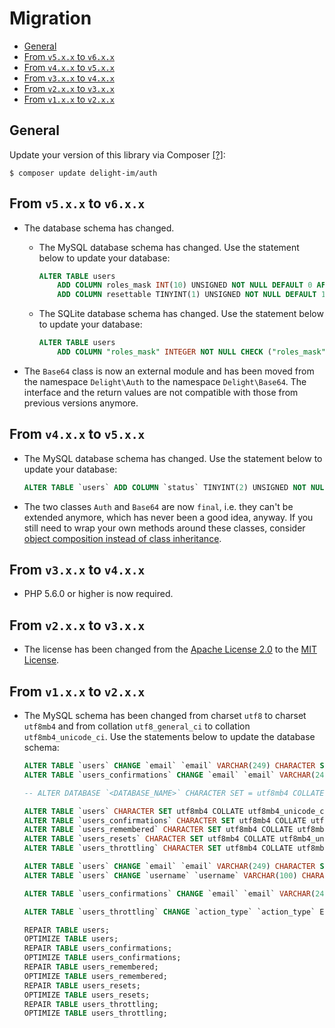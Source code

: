 # Migration

 * [General](#general)
 * [From `v5.x.x` to `v6.x.x`](#from-v5xx-to-v6xx)
 * [From `v4.x.x` to `v5.x.x`](#from-v4xx-to-v5xx)
 * [From `v3.x.x` to `v4.x.x`](#from-v3xx-to-v4xx)
 * [From `v2.x.x` to `v3.x.x`](#from-v2xx-to-v3xx)
 * [From `v1.x.x` to `v2.x.x`](#from-v1xx-to-v2xx)

## General

Update your version of this library via Composer [[?]](https://github.com/delight-im/Knowledge/blob/master/Composer%20(PHP).md):

```
$ composer update delight-im/auth
```

## From `v5.x.x` to `v6.x.x`

 * The database schema has changed.

   * The MySQL database schema has changed. Use the statement below to update your database:

     ```sql
     ALTER TABLE users
         ADD COLUMN roles_mask INT(10) UNSIGNED NOT NULL DEFAULT 0 AFTER verified,
         ADD COLUMN resettable TINYINT(1) UNSIGNED NOT NULL DEFAULT 1 AFTER verified;
     ```

   * The SQLite database schema has changed. Use the statement below to update your database:

     ```sql
     ALTER TABLE users
         ADD COLUMN "roles_mask" INTEGER NOT NULL CHECK ("roles_mask" >= 0) DEFAULT "0";
     ```

 * The `Base64` class is now an external module and has been moved from the namespace `Delight\Auth` to the namespace `Delight\Base64`. The interface and the return values are not compatible with those from previous versions anymore.

## From `v4.x.x` to `v5.x.x`

 * The MySQL database schema has changed. Use the statement below to update your database:

   ```sql
   ALTER TABLE `users` ADD COLUMN `status` TINYINT(2) UNSIGNED NOT NULL DEFAULT 0 AFTER `username`;
   ```

 * The two classes `Auth` and `Base64` are now `final`, i.e. they can't be extended anymore, which has never been a good idea, anyway. If you still need to wrap your own methods around these classes, consider [object composition instead of class inheritance](https://en.wikipedia.org/wiki/Composition_over_inheritance).

## From `v3.x.x` to `v4.x.x`

 * PHP 5.6.0 or higher is now required.

## From `v2.x.x` to `v3.x.x`

 * The license has been changed from the [Apache License 2.0](http://www.apache.org/licenses/LICENSE-2.0) to the [MIT License](https://opensource.org/licenses/MIT).

## From `v1.x.x` to `v2.x.x`

 * The MySQL schema has been changed from charset `utf8` to charset `utf8mb4` and from collation `utf8_general_ci` to collation `utf8mb4_unicode_ci`. Use the statements below to update the database schema:

   ```sql
   ALTER TABLE `users` CHANGE `email` `email` VARCHAR(249) CHARACTER SET utf8 COLLATE utf8_general_ci NOT NULL;
   ALTER TABLE `users_confirmations` CHANGE `email` `email` VARCHAR(249) CHARACTER SET utf8 COLLATE utf8_general_ci NOT NULL;

   -- ALTER DATABASE `<DATABASE_NAME>` CHARACTER SET = utf8mb4 COLLATE = utf8mb4_unicode_ci;

   ALTER TABLE `users` CHARACTER SET utf8mb4 COLLATE utf8mb4_unicode_ci;
   ALTER TABLE `users_confirmations` CHARACTER SET utf8mb4 COLLATE utf8mb4_unicode_ci;
   ALTER TABLE `users_remembered` CHARACTER SET utf8mb4 COLLATE utf8mb4_unicode_ci;
   ALTER TABLE `users_resets` CHARACTER SET utf8mb4 COLLATE utf8mb4_unicode_ci;
   ALTER TABLE `users_throttling` CHARACTER SET utf8mb4 COLLATE utf8mb4_unicode_ci;

   ALTER TABLE `users` CHANGE `email` `email` VARCHAR(249) CHARACTER SET utf8mb4 COLLATE utf8mb4_unicode_ci NOT NULL;
   ALTER TABLE `users` CHANGE `username` `username` VARCHAR(100) CHARACTER SET utf8mb4 COLLATE utf8mb4_unicode_ci NULL DEFAULT NULL;

   ALTER TABLE `users_confirmations` CHANGE `email` `email` VARCHAR(249) CHARACTER SET utf8mb4 COLLATE utf8mb4_unicode_ci NOT NULL;

   ALTER TABLE `users_throttling` CHANGE `action_type` `action_type` ENUM('login','register','confirm_email') CHARACTER SET utf8mb4 COLLATE utf8mb4_unicode_ci NOT NULL;

   REPAIR TABLE users;
   OPTIMIZE TABLE users;
   REPAIR TABLE users_confirmations;
   OPTIMIZE TABLE users_confirmations;
   REPAIR TABLE users_remembered;
   OPTIMIZE TABLE users_remembered;
   REPAIR TABLE users_resets;
   OPTIMIZE TABLE users_resets;
   REPAIR TABLE users_throttling;
   OPTIMIZE TABLE users_throttling;
   ```
